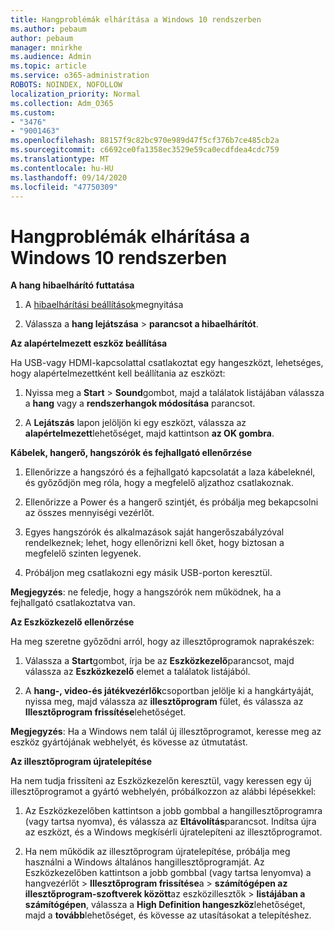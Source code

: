 ```yaml
---
title: Hangproblémák elhárítása a Windows 10 rendszerben
ms.author: pebaum
author: pebaum
manager: mnirkhe
ms.audience: Admin
ms.topic: article
ms.service: o365-administration
ROBOTS: NOINDEX, NOFOLLOW
localization_priority: Normal
ms.collection: Adm_O365
ms.custom:
- "3476"
- "9001463"
ms.openlocfilehash: 88157f9c82bc970e989d47f5cf376b7ce485cb2a
ms.sourcegitcommit: c6692ce0fa1358ec3529e59ca0ecdfdea4cdc759
ms.translationtype: MT
ms.contentlocale: hu-HU
ms.lasthandoff: 09/14/2020
ms.locfileid: "47750309"
---
```

# <a name="troubleshooting-audio-issues-in-windows-10"></a>Hangproblémák elhárítása a Windows 10 rendszerben

**A hang hibaelhárító futtatása**

1.  A [hibaelhárítási beállítások](ms-settings:troubleshoot)megnyitása

2.  Válassza a **hang lejátszása**  >  **parancsot a hibaelhárítót**.

**Az alapértelmezett eszköz beállítása**

Ha USB-vagy HDMI-kapcsolattal csatlakoztat egy hangeszközt, lehetséges, hogy alapértelmezettként kell beállítania az eszközt:

1. Nyissa meg a **Start**  >  **Sound**gombot, majd a találatok listájában válassza a **hang** vagy a **rendszerhangok módosítása** parancsot.

2.  A **Lejátszás** lapon jelöljön ki egy eszközt, válassza az **alapértelmezett**lehetőséget, majd kattintson **az OK gombra**.

**Kábelek, hangerő, hangszórók és fejhallgató ellenőrzése**

1. Ellenőrizze a hangszóró és a fejhallgató kapcsolatát a laza kábeleknél, és győződjön meg róla, hogy a megfelelő aljzathoz csatlakoznak.

2. Ellenőrizze a Power és a hangerő szintjét, és próbálja meg bekapcsolni az összes mennyiségi vezérlőt.

3. Egyes hangszórók és alkalmazások saját hangerőszabályzóval rendelkeznek; lehet, hogy ellenőrizni kell őket, hogy biztosan a megfelelő szinten legyenek.

4. Próbáljon meg csatlakozni egy másik USB-porton keresztül.

**Megjegyzés**: ne feledje, hogy a hangszórók nem működnek, ha a fejhallgató csatlakoztatva van.

**Az Eszközkezelő ellenőrzése**

Ha meg szeretne győződni arról, hogy az illesztőprogramok naprakészek:

1. Válassza a **Start**gombot, írja be az **Eszközkezelő**parancsot, majd válassza az **Eszközkezelő** elemet a találatok listájából.

2. A **hang-, video-és játékvezérlők**csoportban jelölje ki a hangkártyáját, nyissa meg, majd válassza az **illesztőprogram** fület, és válassza az **Illesztőprogram frissítése**lehetőséget.

**Megjegyzés**: Ha a Windows nem talál új illesztőprogramot, keresse meg az eszköz gyártójának webhelyét, és kövesse az útmutatást.

**Az illesztőprogram újratelepítése**

Ha nem tudja frissíteni az Eszközkezelőn keresztül, vagy keressen egy új illesztőprogramot a gyártó webhelyén, próbálkozzon az alábbi lépésekkel:

1. Az Eszközkezelőben kattintson a jobb gombbal a hangillesztőprogramra (vagy tartsa nyomva), és válassza az **Eltávolítás**parancsot. Indítsa újra az eszközt, és a Windows megkísérli újratelepíteni az illesztőprogramot.

2. Ha nem működik az illesztőprogram újratelepítése, próbálja meg használni a Windows általános hangillesztőprogramját. Az Eszközkezelőben kattintson a jobb gombbal (vagy tartsa lenyomva) a hangvezérlőt > **Illesztőprogram frissítése**a  >  **számítógépen az illesztőprogram-szoftverek között**az eszközillesztők  >  **listájában a számítógépen**, válassza a **High Definition hangeszköz**lehetőséget, majd a **tovább**lehetőséget, és kövesse az utasításokat a telepítéshez.
